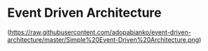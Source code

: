 # Event Driven Architecture

(https://raw.githubusercontent.com/adopabianko/event-driven-architecture/master/Simple%20Event-Driven%20Architecture.png)
